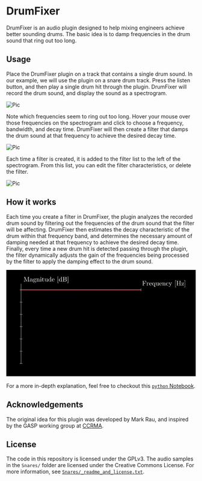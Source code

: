 # DrumFixer

DrumFixer is an audio plugin designed to help mixing engineers
achieve better sounding drums. The basic idea is to damp 
frequencies in the drum sound that ring out too long.

## Usage

Place the DrumFixer plugin on a track that contains a single drum
sound. In our example, we will use the plugin on a snare drum 
track. Press the listen button, and then play a single drum
hit through the plugin. DrumFixer will record the drum sound,
and display the sound as a spectrogram.

![Pic](./Screenshots/Listen.gif)

Note which frequencies seem to ring out too long. Hover your mouse
over those frequencies on the spectrogram and click to choose a
frequency, bandwidth, and decay time. DrumFixer will then create a
filter that damps the drum sound at that frequency to achieve the
desired decay time.

![Pic](./Screenshots/Filters.gif)

Each time a filter is created, it is added to the filter list to
the left of the spectrogram. From this list, you can edit the filter
characteristics, or delete the filter.

![Pic](./Screenshots/Edit.gif)

## How it works

Each time you create a filter in DrumFixer, the plugin analyzes
the recorded drum sound by filtering out the frequencies of the
drum sound that the filter will be affecting. DrumFixer then
estimates the decay characteristic of the drum within that frequency
band, and determines the necessary amount of damping needed at that
frequency to achieve the desired decay time. Finally, every time a
new drum hit is detected passing through the plugin, the filter
dynamically adjusts the gain of the frequencies being processed
by the filter to apply the damping effect to the drum sound.

![](./Screenshots/PlotBell.gif)

For a more in-depth explanation, feel free to checkout this
[`python` Notebook](https://ccrma.stanford.edu/~jatin/DrumFixer.html).

## Acknowledgements

The original idea for this plugin was developed by Mark Rau, and 
inspired by the GASP working group at [CCRMA](ccrma.stanford.edu).

## License

The code in this repository is licensed under the GPLv3.
The audio samples in the `Snares/` folder are licensed under
the Creative Commons License. For more information, see
[`Snares/_readme_and_license.txt`](Snares/_readme_and_license.txt).
